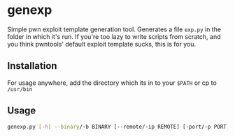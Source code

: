 # genexp
Simple pwn exploit template generation tool.
Generates a file `exp.py` in the folder in which it's run.
If you're too lazy to write scripts from scratch, and you think pwntools' default exploit template sucks, this is for you.

## Installation
For usage anywhere, add the directory which its in to your `$PATH` or cp to `/usr/bin`

## Usage
```sh
genexp.py [-h] --binary/-b BINARY [--remote/-ip REMOTE] [-port/-p PORT] [--libc/-l LIBC] [--arch/-a ARCH]
```
